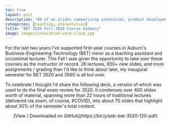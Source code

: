 ```yaml
---
toc: true
layout: post
description: "80 of my slides summarizing innovation, product development, and entrepreneurship related topics from my first semester as instructor of record."
categories: [teaching, presentation]
title: "BET 3520 Fall 2020 Course Summary"
image: images/innovation-word-cloud.jpg
---
```


For the last two years I've supported first-year courses in Auburn's Business-Engineering-Technology (BET) minor as a teaching assistant and occasional lecturer. This Fall I was given the opportunity to take over those courses as the instructor of record. 26 lectures, 850+ new slides, and more assignments / grading than I'd like to think about later, my inaugural semester for BET 3520 and 3560 is all but over.

To celebrate I thought I'd share the following deck, a version of which was used to do the final exam review for 3520. It condenses over 400 slides worth of material, spanning more than 22 hours of traditional lectures (delivered via zoom, of course, #COVID), into about 70 slides that highlight about 30% of the semester's total content.

<object width="100%" height="500px" data="https://docs.google.com/gview?embedded=true&url=https://olearydj.github.io/antisimplistic/docs/BET3520Fall2020ReviewShared.pdf"></object>

<center>[View / Downloaded on GitHub](https://bit.ly/asb-bet-3520-f20-pdf)</center>
